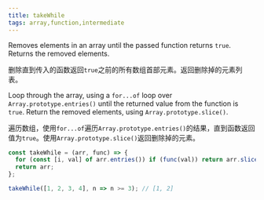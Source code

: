 ```yaml
---
title: takeWhile
tags: array,function,intermediate
---
```


Removes elements in an array until the passed function returns `true`. Returns the removed elements.

删除直到传入的函数返回`true`之前的所有数组首部元素。返回删除掉的元素列表。

Loop through the array, using a `for...of` loop over `Array.prototype.entries()` until the returned value from the function is `true`.
Return the removed elements, using `Array.prototype.slice()`.

遍历数组，使用`for...of`遍历`Array.prototype.entries()`的结果，直到函数返回值为`true`。使用`Array.prototype.slice()`返回删除掉的元素。

```js
const takeWhile = (arr, func) => {
  for (const [i, val] of arr.entries()) if (func(val)) return arr.slice(0, i);
  return arr;
};
```

```js
takeWhile([1, 2, 3, 4], n => n >= 3); // [1, 2]
```
